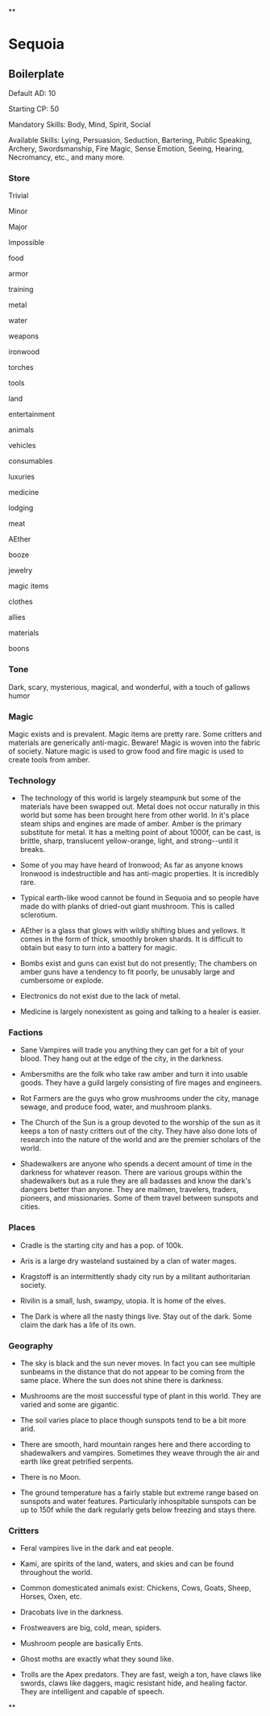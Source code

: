 **

# Sequoia

## Boilerplate

Default AD: 10

Starting CP: 50

Mandatory Skills: Body, Mind, Spirit, Social

Available Skills: Lying, Persuasion, Seduction, Bartering, Public Speaking, Archery, Swordsmanship, Fire Magic, Sense Emotion, Seeing, Hearing, Necromancy, etc., and many more.

### Store

Trivial

Minor

Major

Impossible

food

armor

training

metal

water

weapons

ironwood

  

torches

tools

land

  

entertainment

animals

vehicles

  

consumables

luxuries

medicine

  

lodging

meat

AEther

  

booze

jewelry

magic items

  

clothes

  

allies

  

materials

  

boons

  

  

  

  

  

### Tone

Dark, scary, mysterious, magical, and wonderful, with a touch of gallows humor

### Magic

Magic exists and is prevalent. Magic items are pretty rare. Some critters and materials are generically anti-magic. Beware! Magic is woven into the fabric of society. Nature magic is used to grow food and fire magic is used to create tools from amber.

### Technology

-   The technology of this world is largely steampunk but some of the materials have been swapped out. Metal does not occur naturally in this world but some has been brought here from other world. In it's place steam ships and engines are made of amber. Amber is the primary substitute for metal. It has a melting point of about 1000f, can be cast, is brittle, sharp, translucent yellow-orange, light, and strong--until it breaks.
    
-   Some of you may have heard of Ironwood; As far as anyone knows Ironwood is indestructible and has anti-magic properties. It is incredibly rare.
    
-   Typical earth-like wood cannot be found in Sequoia and so people have made do with planks of dried-out giant mushroom. This is called sclerotium.
    
-   AEther is a glass that glows with wildly shifting blues and yellows. It comes in the form of thick, smoothly broken shards. It is difficult to obtain but easy to turn into a battery for magic.
    
-   Bombs exist and guns can exist but do not presently; The chambers on amber guns have a tendency to fit poorly, be unusably large and cumbersome or explode.
    
-   Electronics do not exist due to the lack of metal.
    
-   Medicine is largely nonexistent as going and talking to a healer is easier.
    

### Factions

-   Sane Vampires will trade you anything they can get for a bit of your blood. They hang out at the edge of the city, in the darkness.
    
-   Ambersmiths are the folk who take raw amber and turn it into usable goods. They have a guild largely consisting of fire mages and engineers.
    
-   Rot Farmers are the guys who grow mushrooms under the city, manage sewage, and produce food, water, and mushroom planks.
    
-   The Church of the Sun is a group devoted to the worship of the sun as it keeps a ton of nasty critters out of the city. They have also done lots of research into the nature of the world and are the premier scholars of the world.
    
-   Shadewalkers are anyone who spends a decent amount of time in the darkness for whatever reason. There are various groups within the shadewalkers but as a rule they are all badasses and know the dark's dangers better than anyone. They are mailmen, travelers, traders, pioneers, and missionaries. Some of them travel between sunspots and cities.
    

### Places

-   Cradle is the starting city and has a pop. of 100k.
    
-   Aris is a large dry wasteland sustained by a clan of water mages.
    
-   Kragstoff is an intermittently shady city run by a militant authoritarian society.
    
-   Rivilin is a small, lush, swampy, utopia. It is home of the elves.
    
-   The Dark is where all the nasty things live. Stay out of the dark. Some claim the dark has a life of its own.
    

### Geography

-   The sky is black and the sun never moves. In fact you can see multiple sunbeams in the distance that do not appear to be coming from the same place. Where the sun does not shine there is darkness.
    
-   Mushrooms are the most successful type of plant in this world. They are varied and some are gigantic.
    
-   The soil varies place to place though sunspots tend to be a bit more arid.
    
-   There are smooth, hard mountain ranges here and there according to shadewalkers and vampires. Sometimes they weave through the air and earth like great petrified serpents.
    
-   There is no Moon.
    
-   The ground temperature has a fairly stable but extreme range based on sunspots and water features. Particularly inhospitable sunspots can be up to 150f while the dark regularly gets below freezing and stays there.
    

### Critters

-   Feral vampires live in the dark and eat people.
    
-   Kami, are spirits of the land, waters, and skies and can be found throughout the world.
    
-   Common domesticated animals exist: Chickens, Cows, Goats, Sheep, Horses, Oxen, etc.
    
-   Dracobats live in the darkness.
    
-   Frostweavers are big, cold, mean, spiders.
    
-   Mushroom people are basically Ents.
    
-   Ghost moths are exactly what they sound like.
    
-   Trolls are the Apex predators. They are fast, weigh a ton, have claws like swords, claws like daggers, magic resistant hide, and healing factor. They are intelligent and capable of speech.
    

  
**